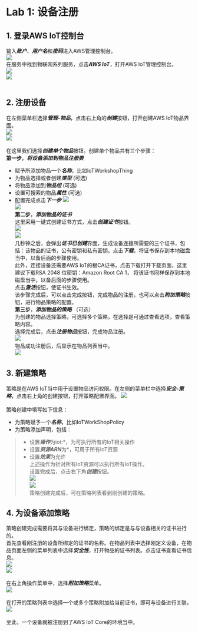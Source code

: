 # Lab 1: 设备注册
## 1. 登录AWS IoT控制台
输入***账户***、***用户名***和***密码***进入AWS管理控制台。<br>
![](./pics/lab1/image006.png) <br>
在服务中找到物联网系列服务，点击***AWS IoT***，打开AWS IoT管理控制台。<br>
![](./pics/lab1/image007.png) <br>
![](./pics/lab1/image008.png) <br>
<br>
## 2. 注册设备
在左侧菜单栏选择***管理-物品***，点击右上角的***创建***按钮，打开创建AWS IoT物品界面。<br>
![](./pics/lab1/image009.png) <br>
![](./pics/lab1/image010.png) <br>
<br>
在这里我们选择***创建单个物品***按钮。创建单个物品共有三个步骤：<br>
**第一步**，***将设备添加到物品注册表***<br>
* 赋予所添加物品一个***名称***，比如IoTWorkshopThing
* 为物品选择或者创建***类型*** (可选)
* 将物品添加到***物品组*** (可选)
* 设置可搜索的物品***属性*** (可选)
* 配置完成点击***下一步***
![](./pics/lab1/image011.png) <br>
![](./pics/lab1/image012.png) <br>
**第二步**，***添加物品的证书***<br>
这里采用一键式创建证书方式，点击***创建证书***按钮。<br>
![](./pics/lab1/image013.png) <br>
![](./pics/lab1/image014.png) <br>
几秒钟之后，会弹出***证书已创建***界面，生成设备连接所需要的三个证书，包括：该物品的证书，公有密钥和私有密钥。点击***下载***，将证书保存到本地磁盘当中，以备后面的步骤使用。<br>
此外，连接设备还需要AWS IoT的根CA证书，点击下载打开下载页面，这里建议下载RSA 2048 位密钥：Amazon Root CA 1， 将该证书同样保存到本地磁盘当中，以备后面的步骤使用。<br>
点击***激活***按钮，使证书生效。<br>
该步骤完成后，可以点击完成按钮，完成物品的注册，也可以点击***附加策略***按钮，进行物品策略的配置。<br>
**第三步**，***添加物品的策略*** （可选）<br>
为创建的物品选择策略，可选择多个策略，在选择是可通过查看选项，查看策略内容。<br>
选择完成后，点击***注册物品***按钮，完成物品注册。<br>
![](./pics/lab1/image015.png) <br>
物品成功注册后，后显示在物品列表当中。<br>
![](./pics/lab1/image016.png) <br>
## 3. 新建策略
策略是在AWS IoT当中用于设置物品访问权限。在左侧的菜单栏中选择***安全-策略***，点击右上角的创建按钮，打开策略配置界面。
![](./pics/lab1/image017.png) <br>
<br>
策略创建中填写如下信息：<br>
* 为策略赋予一个***名称***，比如IoTWorkShopPolicy
* 为策略添加声明，包括：
> * 设置***操作***为iot:*，为可执行所有的IoT相关操作
> * 设置***资源ARN***为*，可用于所有IoT资源
> * 设置***效果***为允许<br>
上述操作为针对所有IoT资源可以执行所有IoT操作。<br>
设置完成后，点击右下角***创建***按钮。<br>
![](./pics/lab1/image018.png) <br>
![](./pics/lab1/image019.png) <br>
策略创建完成后，可在策略列表看到刚创建的策略。<br>
## 4. 为设备添加策略
策略创建完成需要将其与设备进行绑定，策略的绑定是与与设备相关的证书进行的。<br>
首先查看刚注册的设备所绑定的证书的名称。在物品列表中选择刚定义设备，在物品页面左侧的菜单列表中选择***安全性***，打开物品的证书列表。点击证书查看证书信息。<br>
![](./pics/lab1/image020.png) <br>
![](./pics/lab1/image021.png) <br><br>
在右上角操作菜单中，选择***附加策略***菜单。<br>
![](./pics/lab1/image022.png) <br><br>
在打开的策略列表中选择一个或多个策略附加给当前证书，即可与设备进行关联。<br>
![](./pics/lab1/image023.png) <br><br>
至此，一个设备就被注册到了AWS IoT Core的环境当中。<br>

